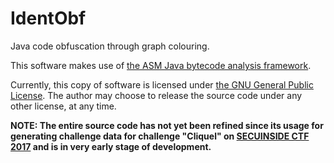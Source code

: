 # IdentObf

Java code obfuscation through graph colouring.

This software makes use of [the ASM Java bytecode analysis framework](http://asm.ow2.org/index.html).

Currently, this copy of software is licensed under [the GNU General Public License](http://www.gnu.org/licenses/). The author may choose to release the source code under any other license, at any time.

**NOTE: The entire source code has not yet been refined since its usage for generating challenge data for challenge "Cliquel" on [SECUINSIDE CTF 2017](https://ctftime.org/event/470) and is in very early stage of development.**
